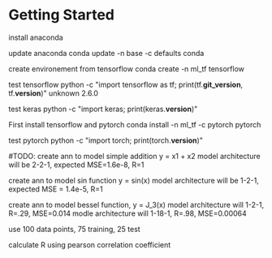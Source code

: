 # Getting Started

install anaconda

update anaconda 
conda update -n base -c defaults conda

create environement from tensorflow
conda create -n ml_tf tensorflow

test tensorflow
python -c "import tensorflow as tf; print(tf.__git_version__, tf.__version__)"
unknown 2.6.0

test keras
python -c "import keras; print(keras.__version__)"


First install tensorflow and pytorch
conda install -n ml_tf -c pytorch pytorch

test pytorch
python -c "import torch; print(torch.__version__)"

#TODO: 
create ann to model simple addition
y = x1 + x2
model architecture will be 2-2-1, expected MSE=1.6e-8, R=1

create ann to model sin function
y = sin(x)
model architecture will be 1-2-1, expected MSE = 1.4e-5, R=1

create ann to model bessel function, y = J_3(x)
model architecture will 1-2-1, R=.29, MSE=0.014
modle architecture will 1-18-1, R=.98, MSE=0.00064

use 100 data points, 75 training, 25 test

calculate R using pearson correlation coefficient

